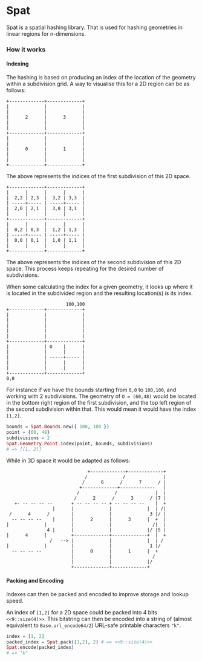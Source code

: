 # Spat

Spat is a spatial hashing library. That is used for hashing geometries in linear regions for n-dimensions.

### How it works

#### Indexing

The hashing is based on producing an index of the location of the geometry within a subdivision grid. A way to visualise this for a 2D region can be as follows:

```bob
+-------------+-------------+
|             |             |
|             |             |
|      2      |      3      |
|             |             |
|             |             |
+-------------+-------------+
|             |             |
|             |             |
|      0      |      1      |
|             |             |
|             |             |
+-------------+-------------+
```

The above represents the indices of the first subdivision of this 2D space.

```bob
+-------------+-------------+
|      |      |      |      |
|  2,2 | 2,3  |  3,2 | 3,3  |
| -----+----- | -----+----- |
|  2,0 | 2,1  |  3,0 | 3,1  |
|      |      |      |      |
+-------------+-------------+
|      |      |      |      |
|  0,2 | 0,3  |  1,2 | 1,3  |
| -----+----- | -----+----- |
|  0,0 | 0,1  |  1,0 | 1,1  |
|      |      |      |      |
+-------------+-------------+
```

The above represents the indices of the second subdivision of this 2D space. This process keeps repeating for the desired number of subdivisions.

When some calculating the index for a given geometry, it looks up where it is located in the subdivided region and the resulting location(s) is its index.

```bob
                      100,100
+-------------+-------------+
|             |             |
|             |             |
|             |             |
|             |             |
|             |             |
+-------------+-------------+
|             | O    |      |
|             |      |      |
|             | -----+----- |
|             |      |      |
|             |      |      |
+-------------+-------------+
0,0
```

For instance if we have the bounds starting from `0,0` to `100,100`, and working with 2 subdivisions. The geometry of `O = (60,48)` would be located in the bottom right region of the first subdivision, and the top left region of the second subdivision within that. This would mean it would have the index `[1,2]`.

```elixir
bounds = Spat.Bounds.new({ 100, 100 })
point = {60, 48}
subdivisions = 2
Spat.Geometry.Point.index(point, bounds, subdivisions)
# => [[1, 2]]
```

While in 3D space it would be adapted as follows:

```bob
                              +-------------+-------------+
                             /             /              |
                            /      6      /      7      / |
                           +-------------+-------------   |
                          /             /              |  |
                         /      2      /      3      / |7 |
   +- -- -- -- --       + -- -- -- -- + -- -- -- --    |  +
                 |      |             |             |  | /|
 /      4      /        |             |              3 |/ |
  -- -- -- --    |      |      2      |      3      |  +  |
|             |         |             |               /|  |
               4 |      |             |             |/ |5 |
|      4      |         +-------------+-------------+  |  +
                /   --> |             |             |  | /
|             |         |             |              1 |/
  -- -- -- --           |      0      |      1      |  +
                        |             |               /
                        |             |             |/
                        +-------------+-------------+
```


#### Packing and Encoding

Indexes can then be packed and encoded to improve storage and lookup speed.

An index of `[1,2]` for a 2D space could be packed into 4 bits `<<9::size(4)>>`. This bitstring can then be encoded into a string of (almost equivalent to `Base.url_encode64/2`) URL-safe printable characters `"k"`.

```elixir
index = [1, 2]
packed_index = Spat.pack([1,2], 2) # => <<9::size(4)>>
Spat.encode(packed_index)
# => "k"
```
